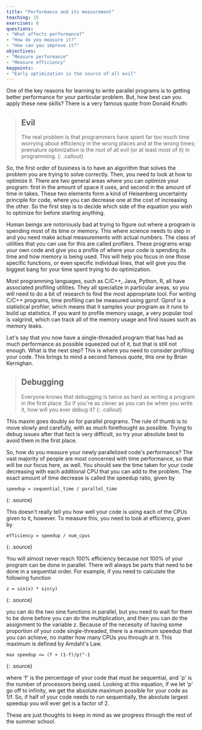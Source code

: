 ```yaml
---
title: "Performance and its measurement"
teaching: 15
exercises: 0
questions:
- "What affects performance?"
- "How do you measure it?"
- "How can you improve it?"
objectives:
- "Measure performance"
- "Measure efficiency"
keypoints:
- "Early optimization is the source of all evil"
---
```


One of the key reasons for learning to write parallel programs is to getting better performance for your particular problem. But, how best can you apply these new skills? There is a very famous quote from Donald Knuth:

> ## Evil
> The real problem is that programmers have spent far too much time worrying about efficiency in the wrong places and at the wrong times; premature optimization is the root of all evil (or at least most of it) in programming.
{: .callout}

So, the first order of business is to have an algorithm that solves the problem you are trying to solve correctly. Then, you need to look at how to optimize it. There are two general areas where you can optimize your program: first in the amount of space it uses, and second in the amount of time in takes. These two elements form a kind of Heisenberg uncertainty principle for code, where you can decrease one at the cost of increasing the other. So the first step is to decide which side of the equation you wish to optimize for before starting anything.

Human beings are notoriously bad at trying to figure out where a program is spending most of its time or memory. This where science needs to step in and you need make actual measurements with actual numbers. The class of utilities that you can use for this are called profilers. These programs wrap your own code and give you a profile of where your code is spending its time and how memory is being used. This will help you focus in one those specific functions, or even specific individual lines, that will give you the biggest bang for your time spent trying to do optimization.

Most programming languages, such as C/C++, Java, Python, R, all have associated profiling utilities. They all specialize in particular areas, so you will need to do a bit of research to find the most appropriate tool. For writing C/C++ programs, time profiling can be measured using gprof. Gprof is a statistical profiler, which means that it samples your program as it runs to build up statistics. If you want to profile memory usage, a very popular tool is valgrind, which can track all of the memory usage and find issues such as memory leaks.

Let's say that you now have a single-threaded program that has had as much performance as possible squeezed out of it, but that is still not enough. What is the next step? This is where you need to consider profiling your code. This brings to mind a second famous quote, this one by Brian Kernighan.

> ## Debugging
> Everyone knows that debugging is twice as hard as writing a program in the first place. So if you're as clever as you can be when you write it, how will you ever debug it?
{: .callout}

This maxim goes doubly so for parallel programs. The rule of thumb is to move slowly and carefully, with as much forethought as possible. Trying to debug issues after that fact is very difficult, so try your absolute best to avoid them in the first place.

So, how do you measure your newly parallelized code's performance? The vast majority of people are most concerned with time performance, so that will be our focus here, as well. You should see the time taken for your code decreasing with each additional CPU that you can add to the problem. The exact amount of time decrease is called the speedup ratio, given by

~~~
speedup = sequential_time / parallel_time
~~~
{: .source}

This doesn't really tell you how well your code is using each of the CPUs given to it, however. To measure this, you need to look at efficiency, given by

~~~
efficiency = speedup / num_cpus
~~~
{: .source}

You will almost never reach 100% efficiency because not 100% of your program can be done in parallel. There will always be parts that need to be done in a sequential order. For example, if you need to calculate the following function

~~~
z = sin(x) * sin(y)
~~~
{: .source}

you can do the two sine functions in parallel, but you need to wait for them to be done before you can do the multiplication, and then you can do the assignment to the variable z. Because of the necessity of having some proportion of your code single-threaded, there is a maximum speedup that you can achieve, no matter how many CPUs you through at it. This maximum is defined by Amdahl's Law.

~~~
max speedup <= (f + (1-f)/p)^-1
~~~
{: .source}

where 'f' is the percentage of your code that must be sequential, and 'p' is the number of processors being used. Looking at this equation, if we let 'p' go off to infinity, we get the absolute maximum possible for your code as 1/f. So, if half of your code needs to run sequentially, the absolute largest speedup you will ever get is a factor of 2.

These are just thoughts to keep in mind as we progress through the rest of the summer school.
